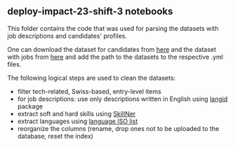 ## deploy-impact-23-shift-3 notebooks

This folder contains the code that was used for parsing the datasets with job descriptions and candidates' profiles.

One can download the dataset for candidates from [here](https://www.kaggle.com/datasets/heet9022/linkedin-dataset) and the dataset with jobs from [here](https://www.kaggle.com/datasets/andresionek/data-jobs-listings-glassdoor) and add the path to the datasets to the respective .yml files.

The following logical steps are used to clean the datasets:
* filter tech-related, Swiss-based, entry-level items
* for job descriptions: use only descriptions written in English using [langid](https://github.com/saffsd/langid.py) package
* extract soft and hard skills using [SkillNer](https://skillner.vercel.app/)
* extract languages using [language ISO list](https://en.wikipedia.org/wiki/List_of_ISO_639-1_codes) 
* reorganize the columns (rename, drop ones not to be uploaded to the database, reset the index)
